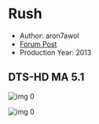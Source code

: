 # Rush

* Author: aron7awol
* [Forum Post](https://www.avsforum.com/threads/bass-eq-for-filtered-movies.2995212/post-56917654)
* Production Year: 2013

## DTS-HD MA 5.1

![img 0](https://i.imgur.com/qsDDcjF.jpg)

![img 0](https://i.imgur.com/8dCEpeR.png)

